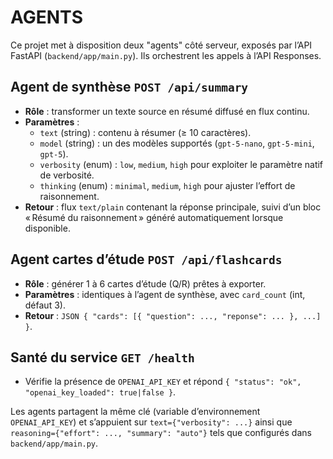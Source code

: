 # AGENTS

Ce projet met à disposition deux "agents" côté serveur, exposés par l’API FastAPI (`backend/app/main.py`). Ils orchestrent les appels à l’API Responses.

## Agent de synthèse `POST /api/summary`
- **Rôle** : transformer un texte source en résumé diffusé en flux continu.
- **Paramètres** :
  - `text` (string) : contenu à résumer (≥ 10 caractères).
  - `model` (string) : un des modèles supportés (`gpt-5-nano`, `gpt-5-mini`, `gpt-5`).
  - `verbosity` (enum) : `low`, `medium`, `high` pour exploiter le paramètre natif de verbosité.
  - `thinking` (enum) : `minimal`, `medium`, `high` pour ajuster l’effort de raisonnement.
- **Retour** : flux `text/plain` contenant la réponse principale, suivi d’un bloc « Résumé du raisonnement » généré automatiquement lorsque disponible.

## Agent cartes d’étude `POST /api/flashcards`
- **Rôle** : générer 1 à 6 cartes d’étude (Q/R) prêtes à exporter.
- **Paramètres** : identiques à l’agent de synthèse, avec `card_count` (int, défaut 3).
- **Retour** : `JSON { "cards": [{ "question": ..., "reponse": ... }, ...] }`.

## Santé du service `GET /health`
- Vérifie la présence de `OPENAI_API_KEY` et répond `{ "status": "ok", "openai_key_loaded": true|false }`.

Les agents partagent la même clé (variable d’environnement `OPENAI_API_KEY`) et s’appuient sur `text={"verbosity": ...}` ainsi que `reasoning={"effort": ..., "summary": "auto"}` tels que configurés dans `backend/app/main.py`.
